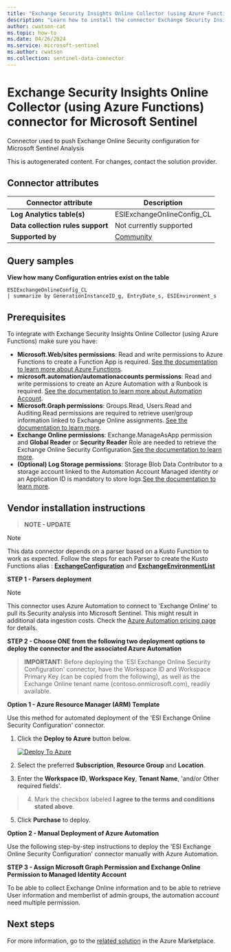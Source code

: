 ```yaml
---
title: "Exchange Security Insights Online Collector (using Azure Functions) connector for Microsoft Sentinel"
description: "Learn how to install the connector Exchange Security Insights Online Collector (using Azure Functions) to connect your data source to Microsoft Sentinel."
author: cwatson-cat
ms.topic: how-to
ms.date: 04/26/2024
ms.service: microsoft-sentinel
ms.author: cwatson
ms.collection: sentinel-data-connector
---
```


# Exchange Security Insights Online Collector (using Azure Functions) connector for Microsoft Sentinel

Connector used to push Exchange Online Security configuration for Microsoft Sentinel Analysis

This is autogenerated content. For changes, contact the solution provider.

## Connector attributes

| Connector attribute | Description |
| --- | --- |
| **Log Analytics table(s)** | ESIExchangeOnlineConfig_CL<br/> |
| **Data collection rules support** | Not currently supported |
| **Supported by** | [Community](https://github.com/Azure/Azure-Sentinel/issues) |

## Query samples

**View how many Configuration entries exist on the table**

   ```kusto
ESIExchangeOnlineConfig_CL 
   | summarize by GenerationInstanceID_g, EntryDate_s, ESIEnvironment_s
   ```



## Prerequisites

To integrate with Exchange Security Insights Online Collector (using Azure Functions) make sure you have: 

- **Microsoft.Web/sites permissions**: Read and write permissions to Azure Functions to create a Function App is required. [See the documentation to learn more about Azure Functions](/azure/azure-functions/).
- **microsoft.automation/automationaccounts permissions**: Read and write permissions to create an Azure Automation with a Runbook is required. [See the documentation to learn more about Automation Account](/azure/automation/overview).
- **Microsoft.Graph permissions**: Groups.Read, Users.Read and Auditing.Read permissions are required to retrieve user/group information linked to Exchange Online assignments. [See the documentation to learn more](https://aka.ms/sentinel-ESI-OnlineCollectorPermissions).
- **Exchange Online permissions**: Exchange.ManageAsApp permission and **Global Reader** or **Security Reader** Role are needed to retrieve the Exchange Online Security Configuration.[See the documentation to learn more](https://aka.ms/sentinel-ESI-OnlineCollectorPermissions).
- **(Optional) Log Storage permissions**: Storage Blob Data Contributor to a storage account linked to the Automation Account Managed identity or an Application ID is mandatory to store logs.[See the documentation to learn more](https://aka.ms/sentinel-ESI-OnlineCollectorPermissions).


## Vendor installation instructions


>**NOTE - UPDATE**



> [!NOTE]
   >  This data connector depends on a parser based on a Kusto Function to work as expected. Follow the steps for each Parser to create the Kusto Functions alias : [**ExchangeConfiguration**](https://aka.ms/sentinel-ESI-ExchangeConfiguration-Online-parser) and [**ExchangeEnvironmentList**](https://aka.ms/sentinel-ESI-ExchangeEnvironmentList-Online-parser) 

**STEP 1 - Parsers deployment**



> [!NOTE]
   >  This connector uses Azure Automation to connect to 'Exchange Online' to pull its Security analysis into Microsoft Sentinel. This might result in additional data ingestion costs. Check the [Azure Automation pricing page](https://azure.microsoft.com/pricing/details/automation/) for details.


**STEP 2 - Choose ONE from the following two deployment options to deploy the connector and the associated Azure Automation**

>**IMPORTANT:** Before deploying the 'ESI Exchange Online Security Configuration' connector, have the Workspace ID and Workspace Primary Key (can be copied from the following), as well as the Exchange Online tenant name (contoso.onmicrosoft.com), readily available.




**Option 1 - Azure Resource Manager (ARM) Template**

Use this method for automated deployment of the 'ESI Exchange Online Security Configuration' connector.

1. Click the **Deploy to Azure** button below. 

	[![Deploy To Azure](https://aka.ms/deploytoazurebutton)](https://aka.ms/sentinel-ESI-ExchangeCollector-azuredeploy)
2. Select the preferred **Subscription**, **Resource Group** and **Location**. 
3. Enter the **Workspace ID**, **Workspace Key**, **Tenant Name**, 'and/or Other required fields'. 
>4. Mark the checkbox labeled **I agree to the terms and conditions stated above**. 
5. Click **Purchase** to deploy.


**Option 2 - Manual Deployment of Azure Automation**

 Use the following step-by-step instructions to deploy the 'ESI Exchange Online Security Configuration' connector manually with Azure Automation.



**STEP 3 - Assign Microsoft Graph Permission and Exchange Online Permission to Managed Identity Account** 

To be able to collect Exchange Online information and to be able to retrieve User information and memberlist of admin groups, the automation account need multiple permission.




## Next steps

For more information, go to the [related solution](https://azuremarketplace.microsoft.com/en-us/marketplace/apps/microsoftsentinelcommunity.azure-sentinel-solution-esionline?tab=Overview) in the Azure Marketplace.
